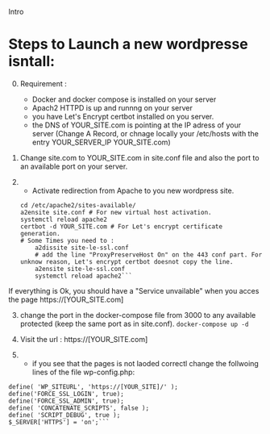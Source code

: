 Intro
# Steps to Launch a new wordpresse isntall: 
0. Requirement : 
	- Docker and docker compose is installed on your server
	- Apach2 HTTPD is up and runnng on your server
	- you have Let's Encrypt certbot installed on you server.
	- the DNS of YOUR_SITE.com is pointing at the IP adress of your server (Change A Record, or chnage locally your /etc/hosts with the entry YOUR_SERVER_IP YOUR_SITE.com)

1. Change site.com to YOUR_SITE.com in site.conf file and also the port to an available port on your server.

2. - Activate redirection from Apache to you new wordpress site.
    ```cp site.conf /etc/apache2/sites-available/.
    cd /etc/apache2/sites-available/
    a2ensite site.conf # For new virtual host activation.
    systemctl reload apache2
    certbot -d YOUR_SITE.com # For Let's encrypt certificate generation.
    # Some Times you need to : 
        a2dissite site-le-ssl.conf
        # add the line "ProxyPreserveHost On" on the 443 conf part. For unknow reason, Let's encrypt certbot doesnot copy the line.
        a2ensite site-le-ssl.conf
        systemctl reload apache2```

If everything is Ok, you should have a "Service unvailable" when you acces the page https://[YOUR_SITE.com]

3. change the port in the docker-compose file from 3000 to any available protected (keep the same port as in site.conf).
    `docker-compose up -d`


4. Visit the url :  https://[YOUR_SITE.com]


5. - if you see that the pages is not laoded correctl change the follwoing lines of the file wp-config.php: 

```define( 'WP_HOME', 'https://[YOUR_SITE]/' );
define( 'WP_SITEURL', 'https://[YOUR_SITE]/' );
define('FORCE_SSL_LOGIN', true);
define('FORCE_SSL_ADMIN', true);
define( 'CONCATENATE_SCRIPTS', false );
define( 'SCRIPT_DEBUG', true );
$_SERVER['HTTPS'] = 'on';```


